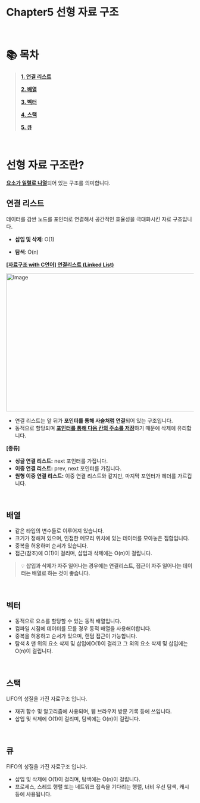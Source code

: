 # Chapter5 선형 자료 구조

<br>

# 📚 목차

> **[1. 연결 리스트](#연결-리스트)**
>
> **[2. 배열](#배열)**
>
> **[3. 벡터](#벡터)**
> 
> **[4. 스택](#스택)**
> 
> **[5. 큐](#큐)**

<br>

# 선형 자료 구조란?

<ins>**요소가 일렬로 나열**</ins>되어 있는 구조를 의미합니다. 

## 연결 리스트

데이터를 감싼 노드를 포인터로 연결해서 공간적인 효율성을 극대화시킨 자료 구조입니다. 


- **삽입 및 삭제**: O(1)

- **탐색**: O(n)


**[[자료구조 with C언어] 연결리스트 (Linked List)](https://jeongorithm.tistory.com/11)**

<img width="1302" height="370" alt="Image" src="https://github.com/user-attachments/assets/003ee260-b542-4344-8562-46ff7b831db7" />

- 연결 리스트는 앞 뒤가 **포인터를 통해 사슬처럼 연결**되어 있는 구조입니다. 
- 동적으로 할당되며 <ins>**포인터를 통해 다음 칸의 주소를 저장**</ins>하기 때문에 삭제에 유리합니다. 


**[종류]**

- **싱글 연결 리스트:** next 포인터를 가집니다. 
- **이중 연결 리스트:** prev, next 포인터를 가집니다. 
- **원형 이중 연결 리스트:** 이중 연결 리스트와 같지만, 마지막 포인터가 헤더를 가르킵니다. 

<br>

## 배열

- 같은 타입의 변수들로 이루어져 있습니다. 
- 크기가 정해져 있으며, 인접한 메모리 위치에 있는 데이터를 모아놓은 집합입니다. 
- 중복을 허용하며 순서가 있습니다. 
- 접근(참조)에 O(1)이 걸리며, 삽입과 삭제에는 O(n)이 걸립니다. 

> 💡 **삽입과 삭제가 자주 일어나는 경우에는 연결리스트, 접근이 자주 일어나는 데이터는 배열로 하는 것이 좋습니다.** 

<br>

## 벡터

- 동적으로 요소를 할당할 수 있는 동적 배열입니다. 
- 컴파일 시점에 데이터를 모를 경우 동적 배열을 사용해야합니다. 
- 중복을 허용하고 순서가 있으며, 랜덤 접근이 가능합니다. 
- 탐색 & 맨 위의 요소 삭제 및 삽입에O(1)이 걸리고 그 외의 요소 삭제 및 삽입에는 O(n)이 걸립니다. 

<br>

## 스택

LIFO의 성질을 가진 자료구조 입니다. 

- 재귀 함수 및 알고리즘에 사용되며, 웹 브라우저 방문 기록 등에 쓰입니다. 
- 삽입 및 삭제에 O(1)이 걸리며, 탐색에는 O(n)이 걸립니다. 

<br>

## 큐

FIFO의 성질을 가진 자료구조 입니다. 

- 삽입 및 삭제에 O(1)이 걸리며, 탐색에는 O(n)이 걸립니다. 
- 프로세스, 스레드 행렬 또는 네트워크 접속을 기다리는 행렬, 너비 우선 탐색, 캐시 등에 사용됩니다. 